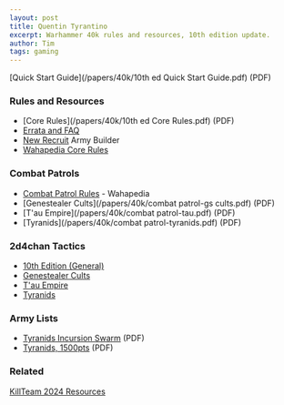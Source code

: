 ```yaml
---
layout: post
title: Quentin Tyrantino
excerpt: Warhammer 40k rules and resources, 10th edition update.
author: Tim
tags: gaming
---
```


[Quick Start Guide](/papers/40k/10th ed Quick Start Guide.pdf) (PDF)  

### Rules and Resources
* [Core Rules](/papers/40k/10th ed Core Rules.pdf) (PDF)
* [Errata and FAQ](https://www.warhammer-community.com/warhammer-40000-downloads/)
* [New Recruit](https://www.newrecruit.eu/) Army Builder
* [Wahapedia Core Rules](https://wahapedia.ru/wh40k10ed/the-rules/core-rules/)

### Combat Patrols
* [Combat Patrol Rules](https://wahapedia.ru/wh40k10ed_cp/the-rules/combat-patrol/) - Wahapedia
* [Genestealer Cults](/papers/40k/combat patrol-gs cults.pdf) (PDF)
* [T'au Empire](/papers/40k/combat patrol-tau.pdf) (PDF)
* [Tyranids](/papers/40k/combat patrol-tyranids.pdf) (PDF)

### 2d4chan Tactics
* [10th Edition (General)](https://2d4chan.org/wiki/Warhammer_40,000/10th_Edition_Tactics)
* [Genestealer Cults](https://2d4chan.org/wiki/Warhammer_40,000/10th_Edition_Tactics/Genestealer_Cults) 
* [T'au Empire](https://2d4chan.org/wiki/Warhammer_40,000/10th_Edition_Tactics/Tau) 
* [Tyranids](https://2d4chan.org/wiki/Warhammer_40,000/10th_Edition_Tactics/Tyranids) 

### Army Lists
* [Tyranids Incursion Swarm](/papers/40k/Nids1k.pdf) (PDF)
* [Tyranids, 1500pts](/papers/40k/Nids1500.pdf) (PDF)

### Related
[KillTeam 2024 Resources](/2025/10/24/killteam24.html)
